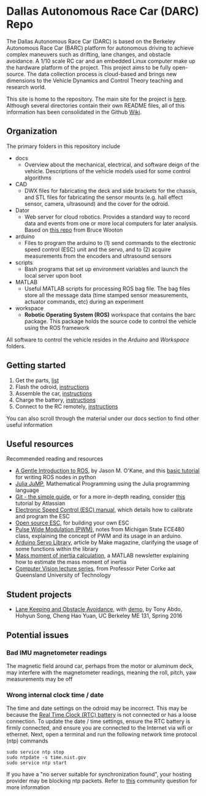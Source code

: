 # Dallas Autonomous Race Car (DARC) Repo

The Dallas Autonomous Race Car (DARC) is based on the Berkeley Autonomous Race Car (BARC) platform for autonomous driving to achieve complex maneuvers such as drifting, lane changes, and obstacle avoidance. A 1/10 scale RC car and an embedded Linux computer make up the hardware platform of the project. This project aims to be fully open-source. The data collection process is cloud-based and brings new dimensions to the Vehicle Dynamics and Control Theory teaching and research world.

This site is home to the repository. The main site for the project is [here](http://www.barc-project.com/). Although several directories contain their own README files, all of this information has been consolidated in the Github [Wiki](https://github.com/MPC-Berkeley/barc/wiki).

## Organization
The primary folders in this repository include
* docs
  * Overview about the mechanical, electrical, and software deign of the vehicle. Descriptions of the vehicle models used for some control algorithms
* CAD
  * DWX files for fabricating the deck and side brackets for the chassis, and STL files for fabricating the sensor mounts (e.g. hall effect sensor, camera, ultrasound) and the cover for the odroid.
* Dator
  * Web server for cloud robotics. Provides a standard way to record data and events from one or more local computers for later analysis. Based on [this repo](https://github.com/bwootton/Dator) from Bruce Wooton
* arduino
  * Files to program the arduino to (1) send commands to the electronic speed control (ESC) unit and the servo, and to (2) acquire measurements from the encoders and ultrasound sensors</span></li>
* scripts
  * Bash programs that set up environment variables and launch the local server upon boot
* MATLAB
  * Useful MATLAB scripts for processing ROS bag file. The bag files store all the message data (time stamped sensor measurements, actuator commands, etc) during an experiment
* workspace
  * **Robotic Operating System (ROS)** workspace that contains the barc package. This package holds the source code to control the vehicle using the ROS framework

All software to control the vehicle resides in the *Arduino* and *Workspace* folders.


## Getting started
1. Get the parts, [list](https://github.com/BARCproject/barc/blob/master/docs/BillofMaterials.md)
2. Flash the odroid, [instructions](https://github.com/BARCproject/barc/blob/master/docs/FlashingEMMC.md) 
3. Assemble the car, [instructions](https://docs.google.com/document/d/1T8O4JhUlw09ALUGPSX7DlSO7Hc7vcKl_ahBeHncMguE/edit?usp=sharing)
4. Charge the battery, [instructions](https://github.com/BARCproject/barc/blob/master/docs/ChargingBattery.md)
5. Connect to the RC remotely, [instructions](https://github.com/BARCproject/barc/blob/master/docs/ConnectingToOdroid.md)

You can also scroll through the material under our docs section to find other useful information

## Useful resources

Recommended reading and resources
+ [A Gentle Introduction to ROS](https://cse.sc.edu/~jokane/agitr/), by Jason M. O'Kane, and this [basic tutorial](http://wiki.ros.org/ROS/Tutorials/WritingPublisherSubscriber%28python%29) for writing ROS nodes in python
+ [Julia JuMP](https://jump.readthedocs.io/en/latest/), Mathematical Programming using the Julia programming language
+ [Git - the simple guide](http://rogerdudler.github.io/git-guide/), or for a more in-depth reading, consider [this](https://www.atlassian.com/git/tutorials/ ) tutorial by Atlassian
+ [Electronic Speed Control (ESC) manual](http://propeleris.lt/failai/wp-s10c-rtr_manual.pdf), which details how to calibrate and program the ESC
+ [Open source ESC](http://vedder.se/2015/01/vesc-open-source-esc/), for building your own ESC
+ [Pulse Wide Modulation (PWM)](http://www.egr.msu.edu/classes/ece480/capstone/fall14/group07/PDFs/PWM_Application_Note.pdf), notes from Michigan State ECE480 class, explaining the concept of PWM and its usage in an arduino.
+ [Arduino Servo Library](http://makezine.com/2014/04/23/arduinos-servo-library-angles-microseconds-and-optional-command-parameters/), article by Make magazine, clarifying the usage of some functions within the library
+ [Mass moment of inertia calculation](http://www.mathworks.com/company/newsletters/articles/improving-mass-moment-of-inertia-measurements.html), a MATLAB newsletter explaining how to estimate the mass moment of inertia
+ [Computer Vision lecture series](https://www.youtube.com/watch?v=N_a6IP6KUSE), from Professor Peter Corke aat Queensland University of Technology

## Student projects
+ [Lane Keeping and Obstacle Avoidance](https://github.com/ych09041/me131lane), with [ demo](https://www.youtube.com/watch?v=5HKu7AaSsoM), by Tony Abdo, Hohyun Song, Cheng Hao Yuan, UC Berkeley ME 131, Spring 2016

## Potential issues
### Bad IMU magnetometer readings
The magnetic field around car, perhaps from the motor or aluminum deck, may interfere with the magnetometer readings, meaning the roll, pitch, yaw measurements may be off

### Wrong internal clock time / date
The time and date settings on the odroid may be incorrect. This may be because the [Real Time Clock (RTC) battery](http://www.hardkernel.com/main/products/prdt_info.php?g_code=G137508214939) is not connected or has a loose connection. To update the date / time settings, ensure the RTC battery is firmly connected, and ensure you are connected to the Internet via wifi or ethernet. Next, open a terminal and run the following network time protocol (ntp) commands
```
sudo service ntp stop
sudo ntpdate -s time.nist.gov
sudo service ntp start
```
If you have a "no server suitable for synchronization found", your hosting provider may be blocking ntp packets. Refer to [this](http://askubuntu.com/questions/429306/ntpdate-no-server-suitable-for-synchronization-found) community question for more information
